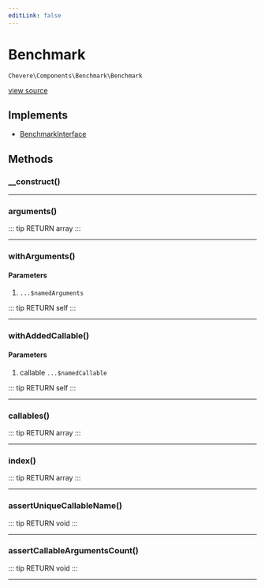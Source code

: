 ```yaml
---
editLink: false
---
```


# Benchmark

`Chevere\Components\Benchmark\Benchmark`

[view source](https://github.com/chevere/chevere/blob/master/src/Chevere/Components/Benchmark/Benchmark.php)

## Implements

- [BenchmarkInterface](../../Interfaces/Benchmark/BenchmarkInterface.md)

## Methods

### __construct()

---

### arguments()

::: tip RETURN
array
:::

---

### withArguments()

#### Parameters

1.  `...$namedArguments`

::: tip RETURN
self
:::

---

### withAddedCallable()

#### Parameters

1. callable `...$namedCallable`

::: tip RETURN
self
:::

---

### callables()

::: tip RETURN
array
:::

---

### index()

::: tip RETURN
array
:::

---

### assertUniqueCallableName()

::: tip RETURN
void
:::

---

### assertCallableArgumentsCount()

::: tip RETURN
void
:::

---
